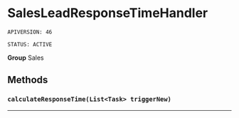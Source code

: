 # SalesLeadResponseTimeHandler

`APIVERSION: 46`

`STATUS: ACTIVE`



**Group** Sales

## Methods
### `calculateResponseTime(List<Task> triggerNew)`
---
